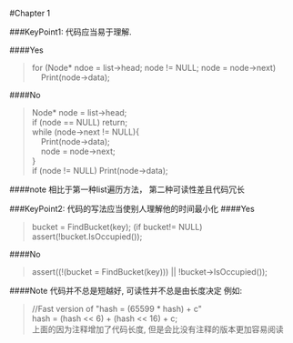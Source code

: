 #Chapter 1

###KeyPoint1: 代码应当易于理解.

####Yes
> for (Node* ndoe = list->head; node != NULL; node = node->next)  
> &nbsp;&nbsp;&nbsp;&nbsp;Print(node->data);

####No
> Node* node = list->head;   
> if (node == NULL) return;  
> while (node->next != NULL){  
> &nbsp;&nbsp;&nbsp;&nbsp;Print(node->data);    
> &nbsp;&nbsp;&nbsp;&nbsp;node = node->next;  
> }  
> if (node != NULL) Print(node->data);

####note
相比于第一种list遍历方法， 第二种可读性差且代码冗长  
  
  
###KeyPoint2: 代码的写法应当使别人理解他的时间最小化
####Yes
> bucket = FindBucket(key);
> (if bucket!= NULL) assert(!bucket.IsOccupied());

####No
> assert((!(bucket = FindBucket(key))) || !bucket->IsOccupied()); 

####Note
代码并不总是短越好, 可读性并不总是由长度决定
例如:  
> //Fast version of "hash = (65599 * hash) + c"  
> hash = (hash << 6) + (hash << 16) + c;  
上面的因为注释增加了代码长度, 但是会比没有注释的版本更加容易阅读
